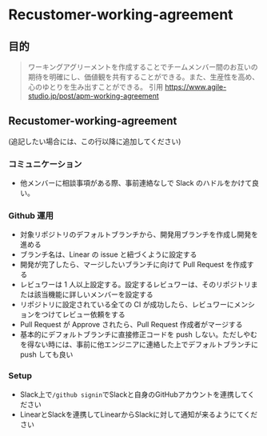# Recustomer-working-agreement

## 目的

> ワーキングアグリーメントを作成することでチームメンバー間のお互いの期待を明確にし、価値観を共有することができる。また、生産性を高め、心のゆとりを生み出すことができる。
> 引用
> https://www.agile-studio.jp/post/apm-working-agreement

## Recustomer-working-agreement

(追記したい場合には、この行以降に追加してください)

### コミュニケーション

- 他メンバーに相談事項がある際、事前連絡なしで Slack のハドルをかけて良い。

### Github 運用

- 対象リポジトリのデフォルトブランチから、開発用ブランチを作成し開発を進める
- ブランチ名は、Linear の issue と紐づくように設定する
- 開発が完了したら、マージしたいブランチに向けて Pull Request を作成する
- レビュワーは 1 人以上設定する。設定するレビュワーは、そのリポジトリまたは該当機能に詳しいメンバーを設定する
- リポジトリに設定されている全ての CI が成功したら、レビュワーにメンションをつけてレビュー依頼をする
- Pull Request が Approve されたら、Pull Request 作成者がマージする
- 基本的にデフォルトブランチに直接修正コードを push しない。ただしやむを得ない時には、事前に他エンジニアに連絡した上でデフォルトブランチに push しても良い

### Setup

- Slack上で`/github signin`でSlackと自身のGitHubアカウントを連携してください
- LinearとSlackを連携してLinearからSlackに対して通知が来るようにてください

